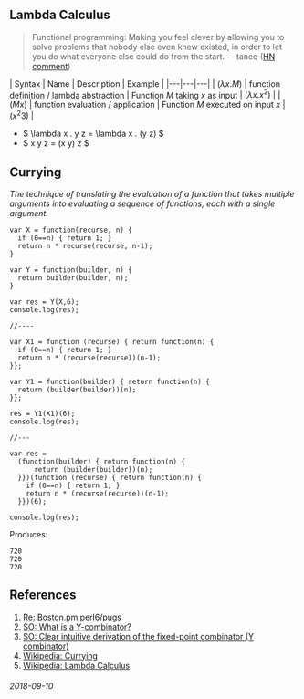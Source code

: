 Lambda Calculus
---

> Functional programming: Making you feel clever by allowing you to solve problems that nobody else even knew existed, in order to let you do what everyone else could do from the start.
> -- taneq ([HN comment](https://news.ycombinator.com/item?id=17956425))

| Syntax | Name | Description | Example |
|---|---|---|
| $(\lambda x . M)$ | function definition / lambda abstraction | Function $M$ taking $x$ as input | $(\lambda x . x^2)$ |
| $(M x)$ | function evaluation / application | Function $M$ executed on input $x$ | $(x^2 3)$ |

* $ \lambda x . y z = \lambda x . (y z) $
* $ x y z = (x y) z $


Currying
---

*The technique of translating the evaluation of a function that takes multiple arguments into evaluating a sequence of functions, each with a single argument.*

```
var X = function(recurse, n) {
  if (0==n) { return 1; }
  return n * recurse(recurse, n-1);
}

var Y = function(builder, n) { 
  return builder(builder, n);
}

var res = Y(X,6);
console.log(res);

//----

var X1 = function (recurse) { return function(n) {
  if (0==n) { return 1; }
  return n * (recurse(recurse))(n-1);
}};

var Y1 = function(builder) { return function(n) {
  return (builder(builder))(n);
}};

res = Y1(X1)(6);
console.log(res);

//---

var res =
  (function(builder) { return function(n) {
      return (builder(builder))(n);
  }})(function (recurse) { return function(n) {
    if (0==n) { return 1; }
    return n * (recurse(recurse))(n-1);
  }})(6);

console.log(res);
```

Produces:

```
720
720
720
```



References
---

1. [Re: Boston.pm perl6/pugs](https://www.mail-archive.com/boston-pm@mail.pm.org/msg02716.html)
2. [SO: What is a Y-combinator?](https://stackoverflow.com/questions/93526/what-is-a-y-combinator/94056#94056)
3. [SO: Clear intuitive derivation of the fixed-point combinator (Y combinator)](https://stackoverflow.com/questions/93526/what-is-a-y-combinator/94056#94056)
4. [Wikipedia: Currying](https://en.wikipedia.org/wiki/Currying)
5. [Wikipedia: Lambda Calculus](https://en.wikipedia.org/wiki/Lambda_calculus)

###### 2018-09-10

